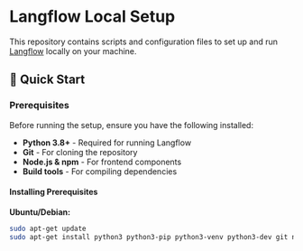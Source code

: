 # Langflow Local Setup

This repository contains scripts and configuration files to set up and run [Langflow](https://github.com/langflow-ai/langflow) locally on your machine.

## 🚀 Quick Start

### Prerequisites

Before running the setup, ensure you have the following installed:

- **Python 3.8+** - Required for running Langflow
- **Git** - For cloning the repository
- **Node.js & npm** - For frontend components
- **Build tools** - For compiling dependencies

#### Installing Prerequisites

**Ubuntu/Debian:**
```bash
sudo apt-get update
sudo apt-get install python3 python3-pip python3-venv python3-dev git nodejs npm build-essential
